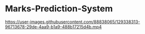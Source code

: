 # Marks-Prediction-System
https://user-images.githubusercontent.com/88838065/129338313-96713678-29de-4aa9-b1a9-488b17215d4b.mp4
